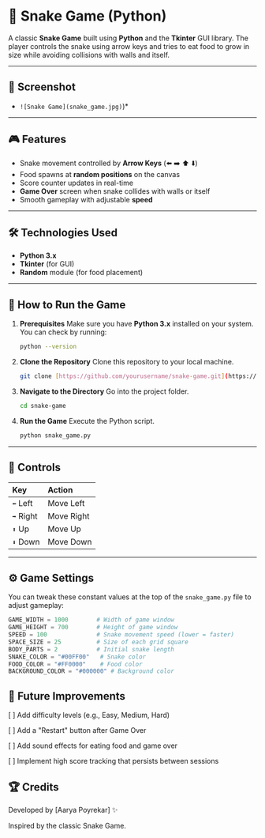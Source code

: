 # 🐍 Snake Game (Python)

A classic **Snake Game** built using **Python** and the **Tkinter** GUI library.
The player controls the snake using arrow keys and tries to eat food to grow in size while avoiding collisions with walls and itself.

---

## 📸 Screenshot
* `![Snake Game](snake_game.jpg)`)*

---

## 🎮 Features
- Snake movement controlled by **Arrow Keys** (⬅️ ➡️ ⬆️ ⬇️)
- Food spawns at **random positions** on the canvas
- Score counter updates in real-time
- **Game Over** screen when snake collides with walls or itself
- Smooth gameplay with adjustable **speed**

---

## 🛠️ Technologies Used
- **Python 3.x**
- **Tkinter** (for GUI)
- **Random** module (for food placement)

---
## 🚀 How to Run the Game

1.  **Prerequisites**
    Make sure you have **Python 3.x** installed on your system. You can check by running:
    ```bash
    python --version
    ```

2.  **Clone the Repository**
    Clone this repository to your local machine.
    ```bash
    git clone [https://github.com/yourusername/snake-game.git](https://github.com/yourusername/snake-game.git)
    ```

3.  **Navigate to the Directory**
    Go into the project folder.
    ```bash
    cd snake-game
    ```

4.  **Run the Game**
    Execute the Python script.
    ```bash
    python snake_game.py
    ```

---

## 🎯 Controls

| Key       | Action     |
| :-------- | :--------- |
| `⬅️` Left  | Move Left  |
| `➡️` Right | Move Right |
| `⬆️` Up    | Move Up    |
| `⬇️` Down  | Move Down  |

---

## ⚙️ Game Settings

You can tweak these constant values at the top of the `snake_game.py` file to adjust gameplay:

```python
GAME_WIDTH = 1000        # Width of game window
GAME_HEIGHT = 700        # Height of game window
SPEED = 100              # Snake movement speed (lower = faster)
SPACE_SIZE = 25          # Size of each grid square
BODY_PARTS = 2           # Initial snake length
SNAKE_COLOR = "#00FF00"   # Snake color
FOOD_COLOR = "#FF0000"    # Food color
BACKGROUND_COLOR = "#000000" # Background color
```

## 📌 Future Improvements
[ ] Add difficulty levels (e.g., Easy, Medium, Hard)

[ ] Add a "Restart" button after Game Over

[ ] Add sound effects for eating food and game over

[ ] Implement high score tracking that persists between sessions


## 🏆 Credits
Developed by [Aarya Poyrekar] ✨

Inspired by the classic Snake Game.
